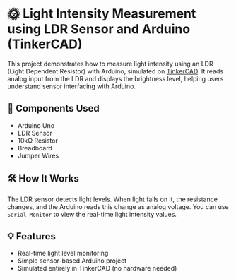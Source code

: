 # 🌞 Light Intensity Measurement using LDR Sensor and Arduino (TinkerCAD)

This project demonstrates how to measure light intensity using an LDR (Light Dependent Resistor) with Arduino, simulated on [TinkerCAD](https://www.tinkercad.com/). It reads analog input from the LDR and displays the brightness level, helping users understand sensor interfacing with Arduino.

## 🔧 Components Used
- Arduino Uno  
- LDR Sensor  
- 10kΩ Resistor  
- Breadboard  
- Jumper Wires

## 🛠️ How It Works
The LDR sensor detects light levels. When light falls on it, the resistance changes, and the Arduino reads this change as analog voltage. You can use `Serial Monitor` to view the real-time light intensity values.

## 💡 Features
- Real-time light level monitoring  
- Simple sensor-based Arduino project  
- Simulated entirely in TinkerCAD (no hardware needed)
